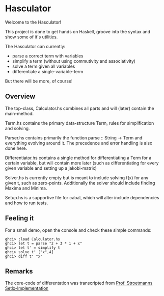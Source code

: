 # Hasculator 
Welcome to the Hasculator!

This project is done to get hands on Haskell, groove into the syntax and show some of it's utilities. 

The Hasculator can currently:

* parse a correct term with variables
* simplify a term (without using commutivity and associativity)
* solve a term given all variables
* differentiate a single-variable-term

But there will be more, of course!
## Overview
The top-class, Calculator.hs combines all parts and will (later) contain the main-method. 

Term.hs contains the primary data-structure Term, rules for simplification and solving.

Parser.hs contains primarily the function parse :: String -> Term and everything evolving around it. 
The precedence and error handling is also done here. 

Differentiator.hs contains a single method for differentiating a Term for a certain variable, but will contain more later 
(such as differentiating for every given variable and setting up a jakobi-matrix)

Solver.hs is currently empty but is meant to include solving f(x) for any given t, such as zero-points.
Additionally the solver should include finding Maxima and Minima.

Setup.hs is a supportive file for cabal, which will alter include dependencies and how to run tests.
## Feeling it
For a small demo, open the console and check these simple commands:

```
ghci> :load Calculator.hs 
ghci> let t = parse "2 + 3 * 1 + x"
ghci> let t' = simplify t
ghci> solve t' ["x",4]
ghci> diff t' "x"
```

## Remarks
The core-code of differentation was transcripted from [Prof. Stroetmanns Setlx-Implementation](https://github.com/karlstroetmann/Logik/blob/master/SetlX/diff.stlx)
